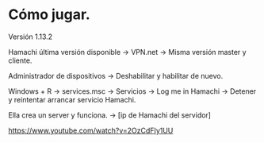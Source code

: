 # Cómo jugar.

Versión 1.13.2

Hamachi última versión disponible -> VPN.net -> Misma versión master y cliente.

Administrador de dispositivos -> Deshabilitar y habilitar de nuevo.

Windows + R -> services.msc -> Servicios -> Log me in Hamachi -> Detener y reintentar arrancar servicio Hamachi.

Ella crea un server y funciona. -> [ip de Hamachi del servidor]

https://www.youtube.com/watch?v=2OzCdFIy1UU
